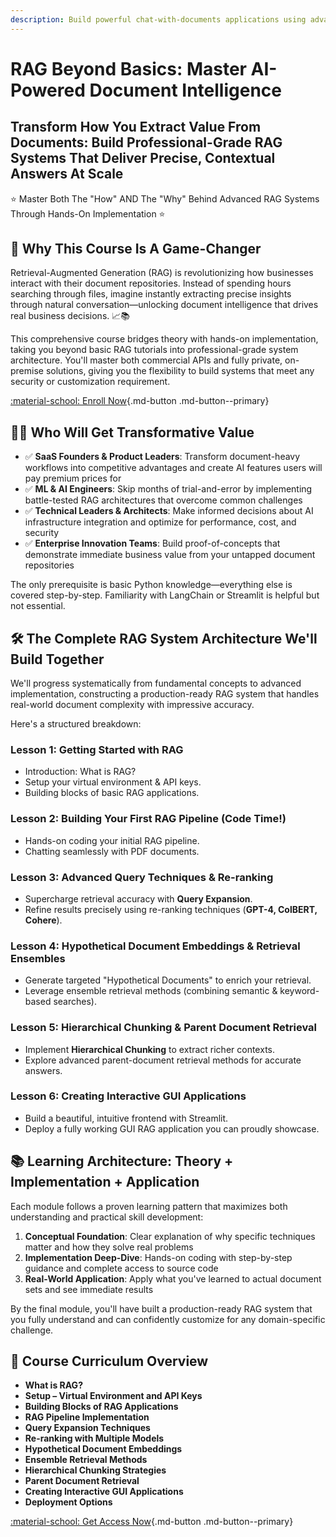 ```yaml
---
description: Build powerful chat-with-documents applications using advanced Retrieval-Augmented Generation techniques and the latest LLMs.
---
```


# RAG Beyond Basics: Master AI-Powered Document Intelligence

## Transform How You Extract Value From Documents: Build Professional-Grade RAG Systems That Deliver Precise, Contextual Answers At Scale

⭐ Master Both The "How" AND The "Why" Behind Advanced RAG Systems Through Hands-On Implementation ⭐

## 👀 Why This Course Is A Game-Changer

Retrieval-Augmented Generation (RAG) is revolutionizing how businesses interact with their document repositories. Instead of spending hours searching through files, imagine instantly extracting precise insights through natural conversation—unlocking document intelligence that drives real business decisions. 📈📚

This comprehensive course bridges theory with hands-on implementation, taking you beyond basic RAG tutorials into professional-grade system architecture. You'll master both commercial APIs and fully private, on-premise solutions, giving you the flexibility to build systems that meet any security or customization requirement.

[:material-school: Enroll Now](https://prompt-s-site.thinkific.com/courses/rag){.md-button .md-button--primary}

## 👩‍💻 Who Will Get Transformative Value

- ✅ **SaaS Founders & Product Leaders**: Transform document-heavy workflows into competitive advantages and create AI features users will pay premium prices for
- ✅ **ML & AI Engineers**: Skip months of trial-and-error by implementing battle-tested RAG architectures that overcome common challenges
- ✅ **Technical Leaders & Architects**: Make informed decisions about AI infrastructure integration and optimize for performance, cost, and security
- ✅ **Enterprise Innovation Teams**: Build proof-of-concepts that demonstrate immediate business value from your untapped document repositories

The only prerequisite is basic Python knowledge—everything else is covered step-by-step. Familiarity with LangChain or Streamlit is helpful but not essential.

## 🛠 The Complete RAG System Architecture We'll Build Together

We'll progress systematically from fundamental concepts to advanced implementation, constructing a production-ready RAG system that handles real-world document complexity with impressive accuracy.

Here's a structured breakdown:

### Lesson 1: Getting Started with RAG
- Introduction: What is RAG?
- Setup your virtual environment & API keys.
- Building blocks of basic RAG applications.

### Lesson 2: Building Your First RAG Pipeline (Code Time!)
- Hands-on coding your initial RAG pipeline.
- Chatting seamlessly with PDF documents.

### Lesson 3: Advanced Query Techniques & Re-ranking
- Supercharge retrieval accuracy with **Query Expansion**.
- Refine results precisely using re-ranking techniques (**GPT-4, ColBERT, Cohere**).

### Lesson 4: Hypothetical Document Embeddings & Retrieval Ensembles
- Generate targeted "Hypothetical Documents" to enrich your retrieval.
- Leverage ensemble retrieval methods (combining semantic & keyword-based searches).

### Lesson 5: Hierarchical Chunking & Parent Document Retrieval
- Implement **Hierarchical Chunking** to extract richer contexts.
- Explore advanced parent-document retrieval methods for accurate answers.

### Lesson 6: Creating Interactive GUI Applications
- Build a beautiful, intuitive frontend with Streamlit.
- Deploy a fully working GUI RAG application you can proudly showcase.


## 📚 Learning Architecture: Theory + Implementation + Application

Each module follows a proven learning pattern that maximizes both understanding and practical skill development:

1. **Conceptual Foundation**: Clear explanation of why specific techniques matter and how they solve real problems
2. **Implementation Deep-Dive**: Hands-on coding with step-by-step guidance and complete access to source code
3. **Real-World Application**: Apply what you've learned to actual document sets and see immediate results

By the final module, you'll have built a production-ready RAG system that you fully understand and can confidently customize for any domain-specific challenge.

## 📖 Course Curriculum Overview

- **What is RAG?**
- **Setup – Virtual Environment and API Keys**
- **Building Blocks of RAG Applications**
- **RAG Pipeline Implementation**
- **Query Expansion Techniques**
- **Re-ranking with Multiple Models**
- **Hypothetical Document Embeddings**
- **Ensemble Retrieval Methods**
- **Hierarchical Chunking Strategies**
- **Parent Document Retrieval**
- **Creating Interactive GUI Applications**
- **Deployment Options**

[:material-school: Get Access Now](https://prompt-s-site.thinkific.com/courses/rag){.md-button .md-button--primary} 
